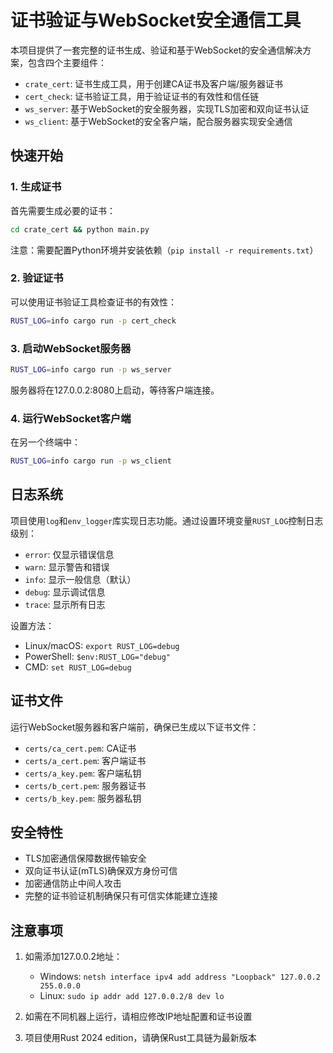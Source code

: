 # 证书验证与WebSocket安全通信工具

本项目提供了一套完整的证书生成、验证和基于WebSocket的安全通信解决方案，包含四个主要组件：

- `crate_cert`: 证书生成工具，用于创建CA证书及客户端/服务器证书
- `cert_check`: 证书验证工具，用于验证证书的有效性和信任链
- `ws_server`: 基于WebSocket的安全服务器，实现TLS加密和双向证书认证
- `ws_client`: 基于WebSocket的安全客户端，配合服务器实现安全通信

## 快速开始

### 1. 生成证书

首先需要生成必要的证书：

```bash
cd crate_cert && python main.py
```

注意：需要配置Python环境并安装依赖（`pip install -r requirements.txt`）

### 2. 验证证书

可以使用证书验证工具检查证书的有效性：

```bash
RUST_LOG=info cargo run -p cert_check
```

### 3. 启动WebSocket服务器

```bash
RUST_LOG=info cargo run -p ws_server
```

服务器将在127.0.0.2:8080上启动，等待客户端连接。

### 4. 运行WebSocket客户端

在另一个终端中：

```bash
RUST_LOG=info cargo run -p ws_client
```

## 日志系统

项目使用`log`和`env_logger`库实现日志功能。通过设置环境变量`RUST_LOG`控制日志级别：

- `error`: 仅显示错误信息
- `warn`: 显示警告和错误
- `info`: 显示一般信息（默认）
- `debug`: 显示调试信息
- `trace`: 显示所有日志

设置方法：
- Linux/macOS: `export RUST_LOG=debug`
- PowerShell: `$env:RUST_LOG="debug"`
- CMD: `set RUST_LOG=debug`

## 证书文件

运行WebSocket服务器和客户端前，确保已生成以下证书文件：
- `certs/ca_cert.pem`: CA证书
- `certs/a_cert.pem`: 客户端证书
- `certs/a_key.pem`: 客户端私钥
- `certs/b_cert.pem`: 服务器证书
- `certs/b_key.pem`: 服务器私钥

## 安全特性

- TLS加密通信保障数据传输安全
- 双向证书认证(mTLS)确保双方身份可信
- 加密通信防止中间人攻击
- 完整的证书验证机制确保只有可信实体能建立连接

## 注意事项

1. 如需添加127.0.0.2地址：
   - Windows: `netsh interface ipv4 add address "Loopback" 127.0.0.2 255.0.0.0`
   - Linux: `sudo ip addr add 127.0.0.2/8 dev lo`

2. 如需在不同机器上运行，请相应修改IP地址配置和证书设置

3. 项目使用Rust 2024 edition，请确保Rust工具链为最新版本